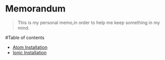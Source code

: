 Memorandum
================

> This is my personal memo,in order to help me keep something in my mind.

#Table of contents

- [Atom Installation](https://github.com/jarden-liu/Memorandum/blob/master/AtomInstallation.md)
- [Ionic Installation](https://github.com/jarden-liu/Memorandum/blob/master/IonicInstallation.md)

<!-- # Demo

![Animated demo](https://github.com/aquint/ion-alpha-scroll/raw/master/demo.gif) -->

